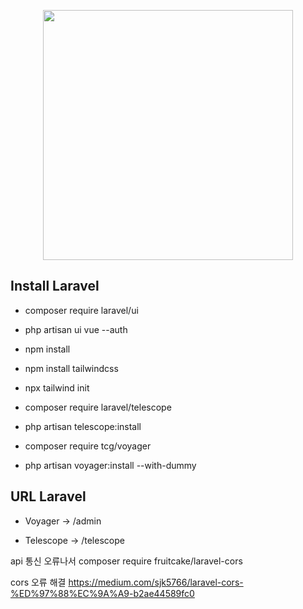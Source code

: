 <p align="center"><img src="https://res.cloudinary.com/dtfbvvkyp/image/upload/v1566331377/laravel-logolockup-cmyk-red.svg" width="400"></p>


## Install Laravel

- composer require laravel/ui

- php artisan ui vue --auth

- npm install

- npm install tailwindcss

- npx tailwind init

- composer require laravel/telescope

- php artisan telescope:install

- composer require tcg/voyager

- php artisan voyager:install --with-dummy


## URL Laravel

- Voyager -> /admin

- Telescope -> /telescope             





api 통신 오류나서
composer require fruitcake/laravel-cors



cors 오류 해결 
https://medium.com/sjk5766/laravel-cors-%ED%97%88%EC%9A%A9-b2ae44589fc0
